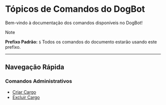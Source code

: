 # Tópicos de Comandos do DogBot

Bem-vindo à documentação dos comandos disponíveis no DogBot!


> [!NOTE]
> **Prefixo Padrão:** `$`
> Todos os comandos do documento estarão usando este prefixo.

---

## Navegação Rápida

### Comandos Administrativos
* [Criar Cargo](criarcargo.md)
* [Excluir Cargo](excluircargo.md)